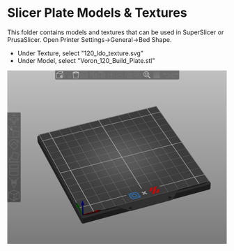 # Slicer Plate Models & Textures
This folder contains models and textures that can be used in SuperSlicer or PrusaSlicer. Open Printer Settings->General->Bed Shape. 
- Under Texture, select "120_ldo_texture.svg"
- Under Model, select "Voron_120_Build_Plate.stl"

![Screenshot of the LDO custom slicer plate](plate_screenshot.png)